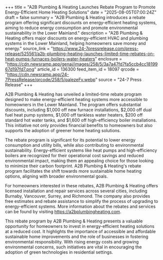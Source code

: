 +++
title = "A2B Plumbing & Heating Launches Rebate Program to Promote Energy-Efficient Home Heating Solutions"
date = "2025-08-05T07:00:24Z"
draft = false
summary = "A2B Plumbing & Heating introduces a rebate program offering significant discounts on energy-efficient heating systems, aiming to reduce energy consumption and promote environmental sustainability in the Lower Mainland."
description = "A2B Plumbing & Heating offers major discounts on energy-efficient HVAC and plumbing systems in the Lower Mainland, helping homeowners save money and energy."
source_link = "https://www.24-7pressrelease.com/press-release/525561/a2b-plumbing-heating-launches-limited-time-rebates-on-heat-pumps-furnaces-boilers-water-heaters"
enclosure = "https://cdn.newsramp.app/genai/images/258/5/3a7a47fd7fa5ccb4cc1819967d197fd7.png"
article_id = 136300
feed_item_id = 18097
qrcode = "https://cdn.newsramp.app/24-7PressRelease/qrcode/258/5/palezeFv.webp"
source = "24-7 Press Release"
+++

<p>A2B Plumbing & Heating has unveiled a limited-time rebate program designed to make energy-efficient heating systems more accessible to homeowners in the Lower Mainland. The program offers substantial discounts, including $1,000 off new furnace installations, $2,000 off dual fuel heat pump systems, $1,000 off tankless water heaters, $200 off standard hot water tanks, and $1,600 off high-efficiency boiler installations. This initiative not only provides financial benefits to homeowners but also supports the adoption of greener home heating solutions.</p><p>The rebate program is significant for its potential to lower energy consumption and utility bills, while also contributing to environmental sustainability. Energy-efficient systems like heat pumps and high-efficiency boilers are recognized for their operational cost savings and reduced environmental impact, making them an appealing choice for those looking to minimize their carbon footprint. A2B Plumbing & Heating's rebate program facilitates the shift towards more sustainable home heating options, aligning with broader environmental goals.</p><p>For homeowners interested in these rebates, A2B Plumbing & Heating offers licensed installation and repair services across several cities, including Burnaby, Vancouver, Surrey, and Richmond. The company also provides free estimates and rebate assistance to simplify the process of upgrading to energy-efficient systems. More information about the rebates and services can be found by visiting <a href='https://a2bplumbingheating.com' rel='nofollow' target='_blank'>https://a2bplumbingheating.com</a>.</p><p>This rebate program by A2B Plumbing & Heating presents a valuable opportunity for homeowners to invest in energy-efficient heating solutions at a reduced cost. It highlights the importance of accessible and affordable sustainable home improvements and the role of businesses in fostering environmental responsibility. With rising energy costs and growing environmental concerns, such initiatives are vital in encouraging the adoption of green technologies in residential settings.</p>